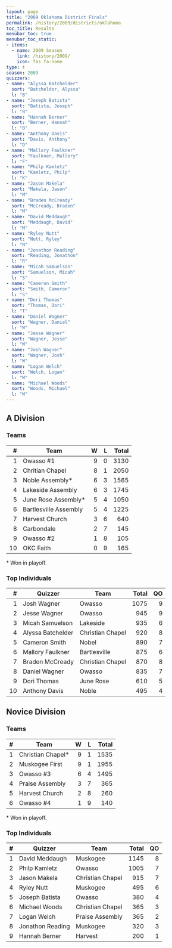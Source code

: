 ```yaml
---
layout: page
title: "2009 Oklahoma District Finals"
permalink: /history/2009/districts/oklahoma
toc_title: Results
menubar_toc: true
menubar_toc_static:
- items:
  - name: 2009 Season
    link: /history/2009/
    icon: fas fa-home
type: t
season: 2009
quizzers:
- name: "Alyssa Batchelder"
  sort: "Batchelder, Alyssa"
  l: "B"
- name: "Joseph Batista"
  sort: "Batista, Joseph"
  l: "B"
- name: "Hannah Berner"
  sort: "Berner, Hannah"
  l: "B"
- name: "Anthony Davis"
  sort: "Davis, Anthony"
  l: "D"
- name: "Mallory Faulkner"
  sort: "Faulkner, Mallory"
  l: "F"
- name: "Philp Kamletz"
  sort: "Kamletz, Philp"
  l: "K"
- name: "Jason Makela"
  sort: "Makela, Jason"
  l: "M"
- name: "Braden McCready"
  sort: "McCready, Braden"
  l: "M"
- name: "David Meddaugh"
  sort: "Meddaugh, David"
  l: "M"
- name: "Ryley Nutt"
  sort: "Nutt, Ryley"
  l: "N"
- name: "Jonathon Reading"
  sort: "Reading, Jonathon"
  l: "R"
- name: "Micah Samuelson"
  sort: "Samuelson, Micah"
  l: "S"
- name: "Cameron Smith"
  sort: "Smith, Cameron"
  l: "S"
- name: "Dori Thomas"
  sort: "Thomas, Dori"
  l: "T"
- name: "Daniel Wagner"
  sort: "Wagner, Daniel"
  l: "W"
- name: "Jesse Wagner"
  sort: "Wagner, Jesse"
  l: "W"
- name: "Josh Wagner"
  sort: "Wagner, Josh"
  l: "W"
- name: "Logan Welch"
  sort: "Welch, Logan"
  l: "W"
- name: "Michael Woods"
  sort: "Woods, Michael"
  l: "W"
---
```


## A Division

### Teams

|    # | Team                  |    W |    L | Total |
| ---: | --------------------- | ---: | ---: | ----: |
|    1 | Owasso #1             |    9 |    0 |  3130 |
|    2 | Chritian Chapel       |    8 |    1 |  2050 |
|    3 | Noble Assembly*       |    6 |    3 |  1565 |
|    4 | Lakeside Assembly     |    6 |    3 |  1745 |
|    5 | June Rose Assembly*   |    5 |    4 |  1050 |
|    6 | Bartlesville Assembly |    5 |    4 |  1225 |
|    7 | Harvest Church        |    3 |    6 |   640 |
|    8 | Carbondale            |    2 |    7 |   145 |
|    9 | Owasso #2             |    1 |    8 |   105 |
|   10 | OKC Faith             |    0 |    9 |   165 |

\* Won in playoff.

### Top Individuals

|    # | Quizzer           | Team             | Total |   QO |
| ---: | ----------------- | ---------------- | ----: | ---: |
|    1 | Josh Wagner       | Owasso           |  1075 |    9 |
|    2 | Jesse Wagner      | Owasso           |   945 |    9 |
|    3 | Micah Samuelson   | Lakeside         |   935 |    6 |
|    4 | Alyssa Batchelder | Christian Chapel |   920 |    8 |
|    5 | Cameron Smith     | Nobel            |   890 |    7 |
|    6 | Mallory Faulkner  | Bartlesville     |   875 |    6 |
|    7 | Braden McCready   | Christian Chapel |   870 |    8 |
|    8 | Daniel Wagner     | Owasso           |   835 |    7 |
|    9 | Dori Thomas       | June Rose        |   610 |    5 |
|   10 | Anthony Davis     | Noble            |   495 |    4 |

## Novice Division

### Teams

|    # | Team              |    W |    L | Total |
| ---: | ----------------- | ---: | ---: | ----: |
|    1 | Christian Chapel* |    9 |    1 |  1535 |
|    2 | Muskogee First    |    9 |    1 |  1955 |
|    3 | Owasso #3         |    6 |    4 |  1495 |
|    4 | Praise Assembly   |    3 |    7 |   365 |
|    5 | Harvest Church    |    2 |    8 |   260 |
|    6 | Owasso #4         |    1 |    9 |   140 |

\* Won in playoff.

### Top Individuals

|    # | Quizzer          | Team             | Total |   QO |
| ---: | ---------------- | ---------------- | ----: | ---: |
|    1 | David Meddaugh   | Muskogee         |  1145 |    8 |
|    2 | Philp Kamletz    | Owasso           |  1005 |    7 |
|    3 | Jason Makela     | Christian Chapel |   915 |    7 |
|    4 | Ryley Nutt       | Muskogee         |   495 |    6 |
|    5 | Joseph Batista   | Owasso           |   380 |    4 |
|    6 | Michael Woods    | Christian Chapel |   365 |    3 |
|    7 | Logan Welch      | Praise Assembly  |   365 |    2 |
|    8 | Jonathon Reading | Muskogee         |   320 |    3 |
|    9 | Hannah Berner    | Harvest          |   200 |    1 |